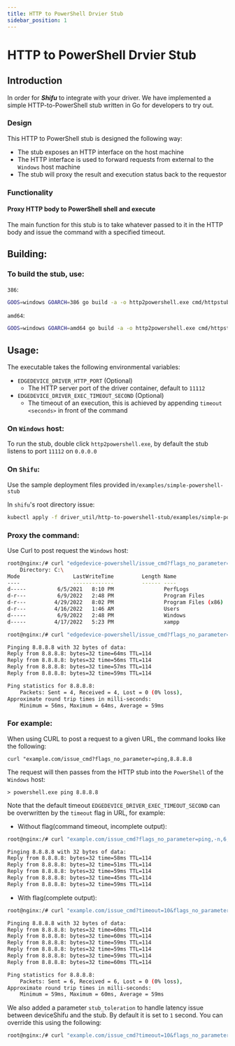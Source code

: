 ```yaml
---
title: HTTP to PowerShell Drvier Stub
sidebar_position: 1
---
```


# HTTP to PowerShell Drvier Stub

## Introduction

In order for ***Shifu*** to integrate with your driver. We have implemented a simple HTTP-to-PowerShell stub written in Go for developers to try out.

### Design

This HTTP to PowerShell stub is designed the following way:

- The stub exposes an HTTP interface on the host machine
- The HTTP interface is used to forward requests from external to the `Windows` host machine
- The stub will proxy the result and execution status back to the requestor

### Functionality

#### Proxy HTTP body to PowerShell shell and execute

The main function for this stub is to take whatever passed to it in the HTTP body and issue the command with a specified timeout.

## Building:

### To build the stub, use:

`386`:

```bash
GOOS=windows GOARCH=386 go build -a -o http2powershell.exe cmd/httpstub/powershellstub/powershellstub.go
```

`amd64`:

```bash
GOOS=windows GOARCH=amd64 go build -a -o http2powershell.exe cmd/httpstub/powershellstub/powershellstub.go
```

## Usage:

The executable takes the following environmental variables:

- `EDGEDEVICE_DRIVER_HTTP_PORT` (Optional)
  - The HTTP server port of the driver container, default to `11112`
- `EDGEDEVICE_DRIVER_EXEC_TIMEOUT_SECOND` (Optional)
  - The timeout of an execution, this is achieved by appending `timeout <seconds>` in front of the command

### On `Windows` host:

To run the stub, double click `http2powershell.exe`, by default the stub listens to port `11112` on `0.0.0.0`

### On `Shifu`:

Use the sample deployment files provided in`/examples/simple-powershell-stub`

In `shifu`'s root directory issue:

```bash
kubectl apply -f driver_util/http-to-powershell-stub/examples/simple-powershell-stub
```

### Proxy the command:

Use Curl to post request the `Windows` host:

```bash
root@nginx:/# curl "edgedevice-powershell/issue_cmd?flags_no_parameter=ls,C:"
    Directory: C:\
Mode                 LastWriteTime         Length Name                                                   
----                 -------------         ------ ----                                                   
d-----          6/5/2021   8:10 PM                PerfLogs                                               
d-r---          6/9/2022   2:48 PM                Program Files                                          
d-r---         4/29/2022   8:02 PM                Program Files (x86)                                    
d-r---         4/16/2022   1:46 AM                Users                                                  
d-----          6/9/2022   2:48 PM                Windows                                                
d-----         4/17/2022   5:23 PM                xampp                                                  

root@nginx:/# curl "edgedevice-powershell/issue_cmd?flags_no_parameter=ping,8.8.8.8"

Pinging 8.8.8.8 with 32 bytes of data:
Reply from 8.8.8.8: bytes=32 time=64ms TTL=114
Reply from 8.8.8.8: bytes=32 time=56ms TTL=114
Reply from 8.8.8.8: bytes=32 time=57ms TTL=114
Reply from 8.8.8.8: bytes=32 time=59ms TTL=114

Ping statistics for 8.8.8.8:
    Packets: Sent = 4, Received = 4, Lost = 0 (0% loss),
Approximate round trip times in milli-seconds:
    Minimum = 56ms, Maximum = 64ms, Average = 59ms
```

### For example:

When using CURL to post a request to a given URL, the command looks like the following:

`curl "example.com/issue_cmd?flags_no_parameter=ping,8.8.8.8`

The request will then passes from the HTTP stub into the `PowerShell` of the `Windows` host:

`> powershell.exe ping 8.8.8.8`

Note that the default timeout `EDGEDEVICE_DRIVER_EXEC_TIMEOUT_SECOND` can be overwritten by the `timeout` flag in URL, for example:

- Without flag(command timeout, incomplete output):

```bash
root@nginx:/# curl "example.com/issue_cmd?flags_no_parameter=ping,-n,6,8.8.8.8"   

Pinging 8.8.8.8 with 32 bytes of data:
Reply from 8.8.8.8: bytes=32 time=58ms TTL=114
Reply from 8.8.8.8: bytes=32 time=51ms TTL=114
Reply from 8.8.8.8: bytes=32 time=59ms TTL=114
Reply from 8.8.8.8: bytes=32 time=45ms TTL=114
Reply from 8.8.8.8: bytes=32 time=59ms TTL=114
```

- With flag(complete output):

```bash
root@nginx:/# curl "example.com/issue_cmd?timeout=10&flags_no_parameter=ping,-n,6,8.8.8.8" 

Pinging 8.8.8.8 with 32 bytes of data:
Reply from 8.8.8.8: bytes=32 time=60ms TTL=114
Reply from 8.8.8.8: bytes=32 time=60ms TTL=114
Reply from 8.8.8.8: bytes=32 time=59ms TTL=114
Reply from 8.8.8.8: bytes=32 time=59ms TTL=114
Reply from 8.8.8.8: bytes=32 time=59ms TTL=114
Reply from 8.8.8.8: bytes=32 time=60ms TTL=114

Ping statistics for 8.8.8.8:
    Packets: Sent = 6, Received = 6, Lost = 0 (0% loss),
Approximate round trip times in milli-seconds:
    Minimum = 59ms, Maximum = 60ms, Average = 59ms
```

We also added a parameter `stub_toleration` to handle latency issue between deviceShifu and the stub. By default it is set to `1` second. You can override this using the following:

```bash
root@nginx:/# curl "example.com/issue_cmd?timeout=10&flags_no_parameter=ping,-n,6,8.8.8.8&stub_toleration=0" 
```
